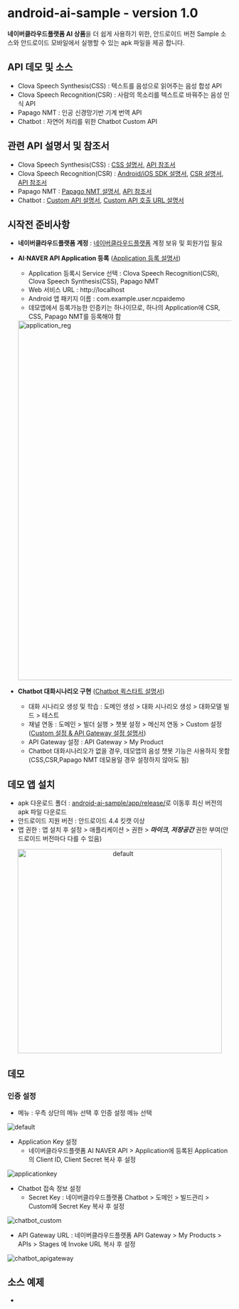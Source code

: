 # android-ai-sample - version 1.0

**네이버클라우드플랫폼 AI 상품**을 더 쉽게 사용하기 위한, 안드로이드 버전 Sample 소스와 
안드로이드 모바일에서 실행할 수 있는 apk 파일을 제공 합니다.


## API 데모 및 소스

* Clova Speech Synthesis(CSS) : 텍스트를 음성으로 읽어주는 음성 합성 API
* Clova Speech Recognition(CSR) : 사람의 목소리를 텍스트로 바꿔주는 음성 인식 API
* Papago NMT : 인공 신경망기반 기계 번역 API
* Chatbot : 자연어 처리를 위한 Chatbot Custom API

## 관련 API 설명서 및 참조서

* Clova Speech Synthesis(CSS) : [CSS 설명서](http://docs.ncloud.com/ko/naveropenapi_v3/speech/synthesis.html), [API 참조서](https://apidocs.ncloud.com/ko/ai-naver/clova_speech_synthesis/tts/)
* Clova Speech Recognition(CSR) : [Android/iOS SDK 설명서](http://docs.ncloud.com/ko/naveropenapi_v3/speech/recognition-sdk.html), [CSR 설명서](http://docs.ncloud.com/ko/naveropenapi_v3/speech/recognition-api.html), [API 참조서](https://apidocs.ncloud.com/ko/ai-naver/clova_speech_recognition/stt/)
* Papago NMT : [Papago NMT 설명서](http://docs.ncloud.com/ko/naveropenapi_v3/translation/nmt.html), [API 참조서](https://apidocs.ncloud.com/ko/ai-naver/papago_nmt/translation/)
* Chatbot : [Custom API 설명서](http://docs.ncloud.com/ko/chatbot/chatbot-3-7.html), [Custom API 호출 URL 설명서](http://docs.ncloud.com/ko/chatbot/chatbot-2-5.html)

## 시작전 준비사항

* **네이버클라우드플랫폼 계정** : [네이버클라우드플랫폼](https://www.ncloud.com/) 계정 보유 및 회원가입 필요
* **AI·NAVER API Application 등록** ([Application 등록 설명서](https://console.ncloud.com/mc/solution/naverService/application))
  - Application 등록시 Service 선택 : Clova Speech Recognition(CSR), Clova Speech Synthesis(CSS), Papago NMT
  - Web 서비스 URL : http://localhost
  - Android 앱 패키지 이름 : com.example.user.ncpaidemo
  - 데모앱에서 등록가능한 인증키는 하나이므로, 하나의 Application에 CSR, CSS, Papago NMT를 등록해야 함
  <img width="808" alt="application_reg" src="https://user-images.githubusercontent.com/41188783/50975348-af967f00-1530-11e9-8fa8-d1f965e5cf34.png">

* **Chatbot 대화시나리오 구현** ([Chatbot 퀵스타트 설명서](http://docs.ncloud.com/ko/chatbot/chatbot-1-1.html))
  - 대화 시나리오 생성 및 학습 : 도메인 생성 > 대화 시나리오 생성 > 대화모델 빌드 > 테스트
  - 채널 연동 : 도메인 > 빌더 실행 > 챗봇 설정 > 메신저 연동 > Custom 설정([Custom 설정 & API Gateway 설정 설명서](http://docs.ncloud.com/ko/chatbot/chatbot-2-5.html))
  - API Gateway 설정 : API Gateway > My Product 
  - Chatbot 대화시나리오가 없을 경우, 데모앱의 음성 챗봇 기능은 사용하지 못함 (CSS,CSR,Papago NMT 데모용일 경우 설정하지 않아도 됨)

## 데모 앱 설치
* apk 다운로드 폴더 : [android-ai-sample/app/release/](https://github.com/NaverCloudPlatform/android-ai-sample/tree/master/app/release)로 이동후 최신 버전의 apk 파일 다운로드
* 안드로이드 지원 버전 : 안드로이드 4.4 킷캣 이상
* 앱 권한 : 앱 설치 후 설정 > 애플리케이션 > 권한 > ***마이크, 저장공간*** 권한 부여(안드로이드 버전마다 다를 수 있음)
<p align="center"><img width="459" alt="default" src="https://user-images.githubusercontent.com/41188783/50977328-65fc6300-1535-11e9-84ef-c1dfe34f3dd3.png"></p>


## 데모

### 인증 설정
* 메뉴 : 우측 상단의 메뉴 선택 후 인증 설정 메뉴 선택

![default](https://user-images.githubusercontent.com/41188783/51009028-b5707c80-1591-11e9-9aad-556dd29ba4e4.png)

* Application Key 설정
  - 네이버클라우드플랫폼 AI NAVER API > Application에 등록된 Application의 Client ID, Client Secret 복사 후 설정

![applicationkey](https://user-images.githubusercontent.com/41188783/51010046-e05ccf80-1595-11e9-8b16-f7cb39992376.png)
 
* Chatbot 접속 정보 설정
  - Secret Key : 네이버클라우드플랫폼 Chatbot > 도메인 > 빌드관리 > Custom에 Secret Key 복사 후 설정

![chatbot_custom](https://user-images.githubusercontent.com/41188783/51009955-76dcc100-1595-11e9-85dc-8cfb8dbf86c4.png)

  - API Gateway URL : 네이버클라우드플랫폼 API Gateway > My Products > APIs > Stages 에 Invoke URL 복사 후 설정

![chatbot_apigateway](https://user-images.githubusercontent.com/41188783/51009952-76dcc100-1595-11e9-97fd-f5d18410f57a.png)


## 소스 예제
  - 






